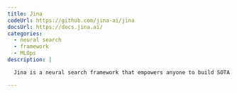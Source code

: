 ```yaml
---
title: Jina
codeUrl: https://github.com/jina-ai/jina
docsUrl: https://docs.jina.ai/
categories:
  - neural search
  - framework
  - MLOps
description: |

  Jina is a neural search framework that empowers anyone to build SOTA and scalable neural search applications in minutes.

---
```


